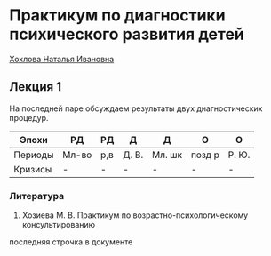# Практикум по диагностики психического развития детей

[Хохлова Наталья Ивановна](Hohlova-Ni@yandex.ru)

## Лекция 1

На последней паре обсуждаем результаты двух диагностических процедур.

Эпохи | РД | РД | Д | Д | О | О
------|----|----|---|---|---|---|
 Периоды | Мл-во | р,в | Д. В. | Мл. шк| позд р| Р. Ю. |
 Кризисы| - | - | - | - | - | - |

### Литература

1. Хозиева М. В. Практикум по возрастно-психологическому консультированию

последняя строчка в документе
